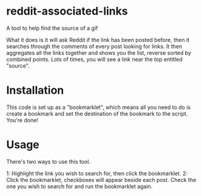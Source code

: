 reddit-associated-links
=======================

A tool to help find the source of a gif

What it does is it will ask Reddit if the link has been posted before, then it searches through the comments of every post looking for links.  It then aggregates all the links together and shows you the list, reverse sorted by combined points.  Lots of times, you will see a link near the top entitled "source".

Installation
============
This code is set up as a "bookmarklet", which means all you need to do is create a bookmark and set the destination of the bookmark to the script.  You're done!

Usage
=====
There's two ways to use this tool.

1: Highlight the link you wish to search for, then click the bookmarklet.
2: Click the bookmarklet, checkboxes will appear beside each post.  Check the one you wish to search for and run the bookmarklet again.
